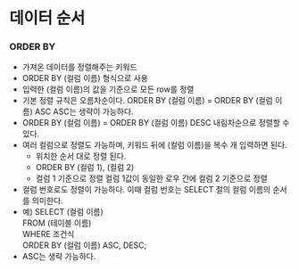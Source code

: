 # 데이터 순서
### ORDER BY
- 가져온 데이터를 정렬해주는 키워드
- ORDER BY (컬럼 이름) 형식으로 사용
- 입력한 (컬럼 이름)의 값을 기준으로 모든 row를 정렬
- 기본 정렬 규칙은 오름차순이다. ORDER BY (컬럼 이름) = ORDER BY (컬럼 이름) ASC ASC는 생략이 가능하다.
- ORDER BY (컬럼 이름) = ORDER BY (컬럼 이름) DESC 내림차순으로 정렬할 수 있다.
- 여러 컬럼으로 정렬도 가능하며, 키워드 뒤에 (컬럼 이름)을 복수 개 입력하면 된다.
  - 위치한 순서 대로 정렬 된다.
  - ORDER BY (컬럼 1), (컬럼 2)
  - 컬럼 1 기준으로 정렬 컬럼 1값이 동일한 로우 간에 컬럼 2 기준으로 정렬
- 컬럼 번호로도 정렬이 가능하다. 이때 컬럼 번호는 SELECT 절의 컬럼 이름의 순서를 의미한다. 
- 예) SELECT (컬럼 이름) </br>
      FROM (테이블 이름) </br>
      WHERE 조건식 </br>
      ORDER BY (컬럼 이름) ASC, DESC; 
 - ASC는 생략 가능하다.
